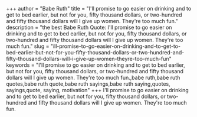 +++
author = "Babe Ruth"
title = "I'll promise to go easier on drinking and to get to bed earlier, but not for you, fifty thousand dollars, or two-hundred and fifty thousand dollars will I give up women. They're too much fun."
description = "the best Babe Ruth Quote: I'll promise to go easier on drinking and to get to bed earlier, but not for you, fifty thousand dollars, or two-hundred and fifty thousand dollars will I give up women. They're too much fun."
slug = "ill-promise-to-go-easier-on-drinking-and-to-get-to-bed-earlier-but-not-for-you-fifty-thousand-dollars-or-two-hundred-and-fifty-thousand-dollars-will-i-give-up-women-theyre-too-much-fun"
keywords = "I'll promise to go easier on drinking and to get to bed earlier, but not for you, fifty thousand dollars, or two-hundred and fifty thousand dollars will I give up women. They're too much fun.,babe ruth,babe ruth quotes,babe ruth quote,babe ruth sayings,babe ruth saying,quotes, sayings,quote, saying, motivation"
+++
I'll promise to go easier on drinking and to get to bed earlier, but not for you, fifty thousand dollars, or two-hundred and fifty thousand dollars will I give up women. They're too much fun.
